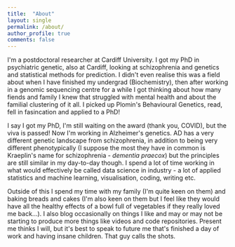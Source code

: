 ```yaml
---
title:  "About"
layout: single
permalink: /about/
author_profile: true
comments: false
---
```


I'm a postdoctoral researcher at Cardiff University. I got my PhD in psychiatric genetic, also at Cardiff, looking at schizophrenia and genetics and statistical methods for prediction. I didn't even realise this was a field about when I have finished my undergrad (Biochemistry), then after working in a genomic sequencing centre for a while I got thinking about how many fiends and family I knew that struggled with mental health and about the familial clustering of it all. I picked up Plomin's Behavioural Genetics, read, fell in fasincation and applied to a PhD!

I say I got my PhD, I'm still waiting on the award (thank you, COVID), but the viva is passed! Now I'm working in Alzheimer's genetics. AD has a very different genetic landscape from schizophrenia, in addition to being very different phenotypically (I suppose the most they have in common is Kraeplin's name for schizophrenia - *dementia praecox*) but the principles are still similar in my day-to-day though. I spend a lot of time working in what would effectively be called data science in industry - a lot of applied statistics and machine learning, visualisation, coding, writing etc.

Outside of this I spend my time with my family (I'm quite keen on them) and baking breads and cakes (I'm also keen on them but I feel like they would have all the healthy effects of a bowl full of vegetables if they really loved me back...). I also blog occasionally on things I like and may or may not be starting to produce more things like videos and code repositories. Present me thinks I will, but it's best to speak to future me that's finished a day of work and having insane children. That guy calls the shots.
